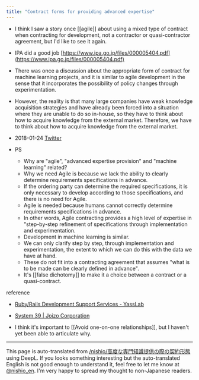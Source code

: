 ```yaml
---
title: "Contract forms for providing advanced expertise"
---
```


- I think I saw a story once [[agile]] about using a mixed type of contract when contracting for development, not a contractor or quasi-contractor agreement, but I'd like to see it again.
- IPA did a good job [https://www.ipa.go.jp/files/000005404.pdf](https://www.ipa.go.jp/files/000005404.pdf)
- There was once a discussion about the appropriate form of contract for machine learning projects, and it is similar to agile development in the sense that it incorporates the possibility of policy changes through experimentation.
- However, the reality is that many large companies have weak knowledge acquisition strategies and have already been forced into a situation where they are unable to do so in-house, so they have to think about how to acquire knowledge from the external market. Therefore, we have to think about how to acquire knowledge from the external market.
- 2018-01-24 [Twitter](https://twitter.com/nishio/status/956011489822957568)

- PS
    - Why are "agile", "advanced expertise provision" and "machine learning" related?
    - Why we need Agile is because we lack the ability to clearly determine requirements specifications in advance.
    - If the ordering party can determine the required specifications, it is only necessary to develop according to those specifications, and there is no need for Agile.
    - Agile is needed because humans cannot correctly determine requirements specifications in advance.
    - In other words, Agile contracting provides a high level of expertise in "step-by-step refinement of specifications through implementation and experimentation.
    - Development in machine learning is similar.
    - We can only clarify step by step, through implementation and experimentation, the extent to which we can do this with the data we have at hand.
    - These do not fit into a contracting agreement that assumes "what is to be made can be clearly defined in advance".
    - It's [[false dichotomy]] to make it a choice between a contract or a quasi-contract.

reference
- [Ruby/Rails Development Support Services - YassLab](https://yasslab.jp/ja/agile)
- [System 39 | Joizo Corporation](https://www.joyzo.co.jp/service/system39)


- I think it's important to [[Avoid one-on-one relationships]], but I haven't yet been able to articulate why.

---
This page is auto-translated from [/nishio/高度な専門知識提供の際の契約形態](https://scrapbox.io/nishio/高度な専門知識提供の際の契約形態) using DeepL. If you looks something interesting but the auto-translated English is not good enough to understand it, feel free to let me know at [@nishio_en](https://twitter.com/nishio_en). I'm very happy to spread my thought to non-Japanese readers.